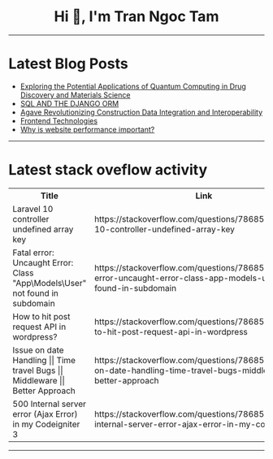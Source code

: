 <h1 align="center">Hi 👋, I'm Tran Ngoc Tam</h1>

---

# Latest Blog Posts 
<!-- BLOG-POST-LIST:START -->
- [Exploring the Potential Applications of Quantum Computing in Drug Discovery and Materials Science](https://dev.to/quantumcybersolution/exploring-the-potential-applications-of-quantum-computing-in-drug-discovery-and-materials-science-2776)
- [SQL AND THE DJANGO ORM](https://dev.to/mustopha-mubarak/sql-and-the-django-orm-2dch)
- [Agave Revolutionizing Construction Data Integration and Interoperability](https://dev.to/quantumcybersolution/agave-revolutionizing-construction-data-integration-and-interoperability-23b5)
- [Frontend Technologies](https://dev.to/bright_abel_bce200514b51a/frontend-technologies-41l4)
- [Why is website performance important?](https://dev.to/blessing_ovhorokpa_da16ad/why-is-website-performance-important-on1)
<!-- BLOG-POST-LIST:END -->

---

# Latest stack oveflow activity
<table>
  <tr><th>Title</th><th>Link</th></tr>
  <!-- STACKOVERFLOW:START --><tr><td>Laravel 10 controller undefined array key</td><td>https://stackoverflow.com/questions/78685328/laravel-10-controller-undefined-array-key</td></tr><tr><td>Fatal error: Uncaught Error: Class &quot;App\Models\User&quot; not found in subdomain</td><td>https://stackoverflow.com/questions/78685222/fatal-error-uncaught-error-class-app-models-user-not-found-in-subdomain</td></tr><tr><td>How to hit post request API in wordpress?</td><td>https://stackoverflow.com/questions/78685221/how-to-hit-post-request-api-in-wordpress</td></tr><tr><td>Issue on date Handling || Time travel Bugs || Middleware || Better Approach</td><td>https://stackoverflow.com/questions/78685186/issue-on-date-handling-time-travel-bugs-middleware-better-approach</td></tr><tr><td>500 Internal server error &lpar;Ajax Error&rpar; in my Codeigniter 3</td><td>https://stackoverflow.com/questions/78685181/500-internal-server-error-ajax-error-in-my-codeigniter-3</td></tr><!-- STACKOVERFLOW:END -->
</table>

---


